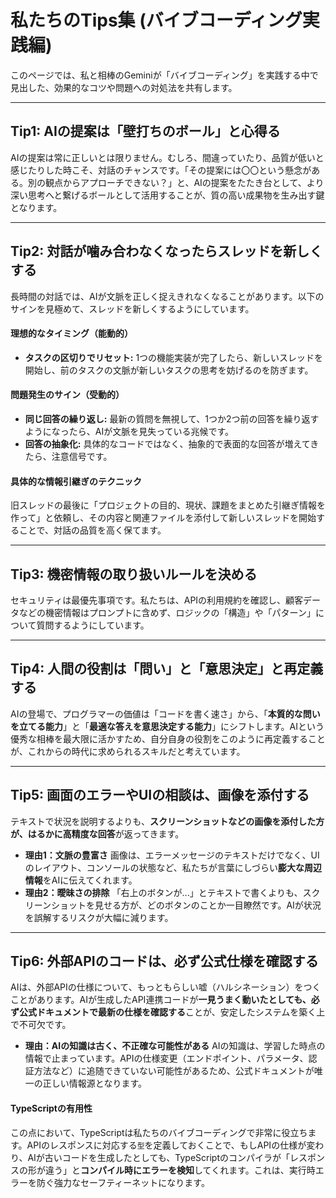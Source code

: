 # 私たちのTips集 (バイブコーディング実践編)

このページでは、私と相棒のGeminiが「バイブコーディング」を実践する中で見出した、効果的なコツや問題への対処法を共有します。

---

## Tip1: AIの提案は「壁打ちのボール」と心得る

AIの提案は常に正しいとは限りません。むしろ、間違っていたり、品質が低いと感じたりした時こそ、対話のチャンスです。「その提案には〇〇という懸念がある。別の観点からアプローチできない？」と、AIの提案をたたき台として、より深い思考へと繋げるボールとして活用することが、質の高い成果物を生み出す鍵となります。

---

## Tip2: 対話が噛み合わなくなったらスレッドを新しくする

長時間の対話では、AIが文脈を正しく捉えきれなくなることがあります。以下のサインを見極めて、スレッドを新しくするようにしています。

#### **理想的なタイミング（能動的）**
-   **タスクの区切りでリセット:** 1つの機能実装が完了したら、新しいスレッドを開始し、前のタスクの文脈が新しいタスクの思考を妨げるのを防ぎます。

#### **問題発生のサイン（受動的）**
-   **同じ回答の繰り返し:** 最新の質問を無視して、1つか2つ前の回答を繰り返すようになったら、AIが文脈を見失っている兆候です。
-   **回答の抽象化:** 具体的なコードではなく、抽象的で表面的な回答が増えてきたら、注意信号です。

#### **具体的な情報引継ぎのテクニック**
旧スレッドの最後に「プロジェクトの目的、現状、課題をまとめた引継ぎ情報を作って」と依頼し、その内容と関連ファイルを添付して新しいスレッドを開始することで、対話の品質を高く保てます。

---

## Tip3: 機密情報の取り扱いルールを決める

セキュリティは最優先事項です。私たちは、APIの利用規約を確認し、顧客データなどの機密情報はプロンプトに含めず、ロジックの「構造」や「パターン」について質問するようにしています。

---

## Tip4: 人間の役割は「問い」と「意思決定」と再定義する

AIの登場で、プログラマーの価値は「コードを書く速さ」から、「**本質的な問いを立てる能力**」と「**最適な答えを意思決定する能力**」にシフトします。AIという優秀な相棒を最大限に活かすため、自分自身の役割をこのように再定義することが、これからの時代に求められるスキルだと考えています。

---

## Tip5: 画面のエラーやUIの相談は、画像を添付する

テキストで状況を説明するよりも、**スクリーンショットなどの画像を添付した方が、はるかに高精度な回答**が返ってきます。

-   **理由1：文脈の豊富さ**
    画像は、エラーメッセージのテキストだけでなく、UIのレイアウト、コンソールの状態など、私たちが言葉にしづらい**膨大な周辺情報**をAIに伝えてくれます。
-   **理由2：曖昧さの排除**
    「右上のボタンが...」とテキストで書くよりも、スクリーンショットを見せる方が、どのボタンのことか一目瞭然です。AIが状況を誤解するリスクが大幅に減ります。

---

## Tip6: 外部APIのコードは、必ず公式仕様を確認する

AIは、外部APIの仕様について、もっともらしい嘘（ハルシネーション）をつくことがあります。AIが生成したAPI連携コードが**一見うまく動いたとしても、必ず公式ドキュメントで最新の仕様を確認する**ことが、安定したシステムを築く上で不可欠です。

-   **理由：AIの知識は古く、不正確な可能性がある**
    AIの知識は、学習した時点の情報で止まっています。APIの仕様変更（エンドポイント、パラメータ、認証方法など）に追随できていない可能性があるため、公式ドキュメントが唯一の正しい情報源となります。

#### **TypeScriptの有用性**
この点において、TypeScriptは私たちのバイブコーディングで非常に役立ちます。APIのレスポンスに対応する`型`を定義しておくことで、もしAPIの仕様が変わり、AIが古いコードを生成したとしても、TypeScriptのコンパイラが「レスポンスの形が違う」と**コンパイル時にエラーを検知**してくれます。これは、実行時エラーを防ぐ強力なセーフティーネットになります。